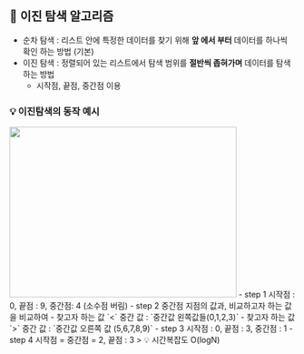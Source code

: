 
## 📌 이진 탐색 알고리즘
- 순차 탐색 : 리스트 안에 특정한 데이터를 찾기 위해 **앞 에서 부터** 데이터를 하나씩 확인 하는 방법 (기본)
- 이진 탐색 : 정렬되어 있는 리스트에서 탐색 범위를 **절반씩 좁혀가며** 데이터를 탐색하는 방법
  - 시작점, 끝점, 중간점 이용

### 💡 이진탐색의 동작 예시
<img src="https://user-images.githubusercontent.com/118495946/214482744-ea5e97b6-f729-4f6d-bafe-57762d07ee94.jpeg" width="400" height="300"/>
- step 1 시작점 : 0, 끝점 : 9, 중간점: 4 (소수점 버림)
- step 2 중간점 지점의 값과, 비교하고자 하는 값을 비교하여
  - 찾고자 하는 값 `<` 중간 값 : `중간값 왼쪽값들(0,1,2,3)`
  - 찾고자 하는 값 `>` 중간 값 : `중간값 오른쪽 값 (5,6,7,8,9)`
- step 3 시작점 : 0, 끝점 : 3, 중간점 : 1
- step 4 시작점 = 중간점 = 2, 끝점 : 3
> 💡 시간복잡도 O(logN)
